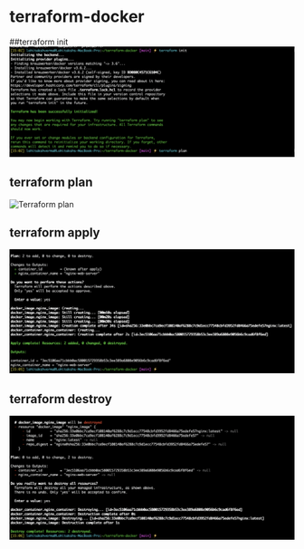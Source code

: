 # terraform-docker
##terraform init
![Terraform init](terraform-init.png)

## terraform plan

![Terraform plan](terrraform-plan.png)

## terraform apply

![Terraform apply](terraform-apply.png)

## terraform destroy
![terraform destroy](terraform-destroy.png)
